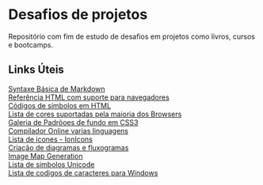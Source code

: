# Desafios de projetos
Repositório com fim de estudo de desafios em projetos como livros, cursos e bootcamps.

## Links Úteis
[Syntaxe Básica de Markdown](https://www.markdownguide.org/basic-syntax/)<br>
[Referência HTML com suporte para navegadores](https://www.w3schools.com/tags/ref_html_browsersupport.asp)<br>
[Códigos de símbolos em HTML](https://symbl.cc/pt/html-entities/)<br>
[Lista de cores suportadas pela maioria dos Browsers](https://www.w3schools.com/colors/colors_names.asp)<br>
[Galeria de Padrõoes de fundo em CSS3](https://projects.verou.me/css3patterns/)<br>
[Compilador Online varias linguagens](https://www.jdoodle.com/)<br>
[Lista de icones - IonIcons](https://ionic.io/ionicons)<br>
[Criação de diagramas e fluxogramas](https://app.diagrams.net/)<br>
[Image Map Generation](https://www.image-map.net/)<br>
[Lista de simbolos Unicode](https://symbl.cc/pt/unicode-table/)<br>
[Lista de codigos de caracteres para Windows](https://support.microsoft.com/pt-br/office/insira-tabela-de-caracteres-ascii-ou-unicode-d13f58d3-7bcb-44a7-a4d5-972ee12e50e0#bmcharactermap)<br>
